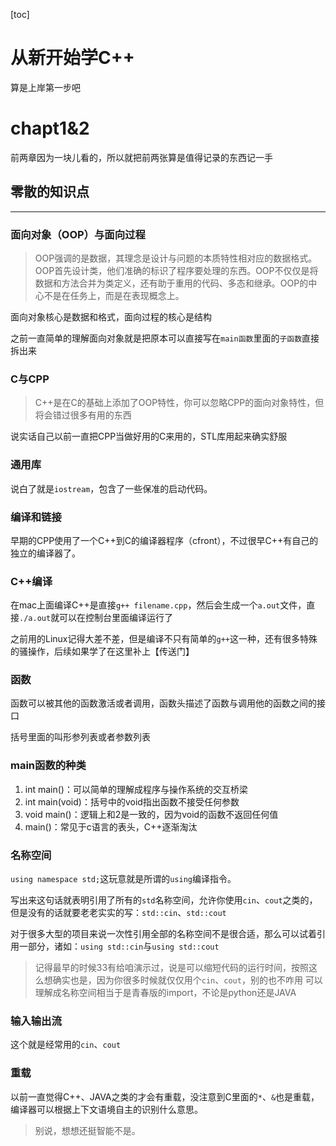 [toc]

# 从新开始学C++
 算是上岸第一步吧

# chapt1&2
 前两章因为一块儿看的，所以就把前两张算是值得记录的东西记一手

## 零散的知识点
---

### 面向对象（OOP）与面向过程
  > OOP强调的是数据，其理念是设计与问题的本质特性相对应的数据格式。OOP首先设计类，他们准确的标识了程序要处理的东西。OOP不仅仅是将数据和方法合并为类定义，还有助于重用的代码、多态和继承。OOP的中心不是在任务上，而是在表现概念上。
 
 面向对象核心是数据和格式，面向过程的核心是结构

 之前一直简单的理解面向对象就是把原本可以直接写在`main函数`里面的`子函数`直接拆出来

### C与CPP
 > C++是在C的基础上添加了OOP特性，你可以忽略CPP的面向对象特性，但将会错过很多有用的东西

 说实话自己以前一直把CPP当做好用的C来用的，STL库用起来确实舒服

### 通用库
 说白了就是`iostream`，包含了一些保准的启动代码。

### 编译和链接
 早期的CPP使用了一个C++到C的编译器程序（cfront），不过很早C++有自己的独立的编译器了。

### C++编译
 在mac上面编译C++是直接`g++ filename.cpp`，然后会生成一个`a.out`文件，直接`./a.out`就可以在控制台里面编译运行了

 之前用的Linux记得大差不差，但是编译不只有简单的`g++`这一种，还有很多特殊的骚操作，后续如果学了在这里补上【传送门】

### 函数
 函数可以被其他的函数激活或者调用，函数头描述了函数与调用他的函数之间的接口

 括号里面的叫形参列表或者参数列表

### main函数的种类
 1. int main()：可以简单的理解成程序与操作系统的交互桥梁
 2. int main(void)：括号中的void指出函数不接受任何参数
 3. void main()：逻辑上和2是一致的，因为void的函数不返回任何值
 4. main()：常见于c语言的表头，C++逐渐淘汰

### 名称空间
 `using namespace std;`这玩意就是所谓的`using`编译指令。

 写出来这句话就表明引用了所有的`std`名称空间，允许你使用`cin`、`cout`之类的，但是没有的话就要老老实实的写：`std::cin`、`std::cout`

 对于很多大型的项目来说一次性引用全部的名称空间不是很合适，那么可以试着引用一部分，诸如：`using std::cin`与`using std::cout`

 > 记得最早的时候33有给咱演示过，说是可以缩短代码的运行时间，按照这么想确实也是，因为你很多时候就仅仅用个`cin`、`cout`，别的也不咋用
 > 可以理解成名称空间相当于是青春版的import，不论是python还是JAVA

### 输入输出流
 这个就是经常用的`cin`、`cout`

### 重载
 以前一直觉得C++、JAVA之类的才会有重载，没注意到C里面的`*`、`&`也是重载，编译器可以根据上下文语境自主的识别什么意思。
 > 别说，想想还挺智能不是。